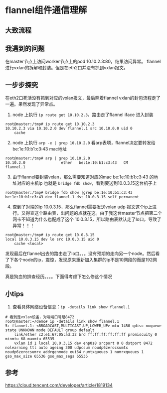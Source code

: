 # flannel组件通信理解
## 大致流程

## 我遇到的问题
在master节点上访问worker节点上的pod 10.10.2.3:80，结果访问异常。
flannel进行vxlan的拆解和封装。但是在eth2口并没有抓到vxlan报文。

## 一步步探究
在eth2口死活没有抓到对应的vxlan报文，最后照着flannel vxlan的封包流程走了一遍。果然发现了异常点。
1. node 上执行 `ip route get 10.10.2.3`，路由走了flannel iface 进入封装
```shell
root@master:/tmp# ip route get 10.10.2.3
10.10.2.3 via 10.10.2.0 dev flannel.1 src 10.10.0.0 uid 0
    cache
```
2. node 上执行 `arp -e | grep 10.10.2.0` 看arp表项，flannel决定要转发给be:1e:10:b1:c3:43 mac地址
```shell
root@master:/tmp# arp | grep 10.10.2.0
10.10.2.0                ether   be:1e:10:b1:c3:43   CM                    flannel.1
```
3. 由于flannel要封装vxlan，那么需要知道对应的mac be:1e:10:b1:c3:43 的地址对应的主机ip 也就是 `bridge fdb show`，看到要送到10.0.3.15这台机子上
```shell
root@master:/tmp# bridge fdb show |grep be:1e:10:b1:c3:43
be:1e:10:b1:c3:43 dev flannel.1 dst 10.0.3.15 self permanent
```

4. 查到了对端的ip 10.0.3.15，那么flannel需要发送vxlan udp 报文这个ip上进行。又得查这个路由表，出问题的点就在这。由于我这台master节点把第二个网卡不知道为什么也配成了这个 10.0.3.15，所以路由表默认走了lo口，导致了异常！！！
```shell
root@master:/tmp# ip route get 10.0.3.15
local 10.0.3.15 dev lo src 10.0.3.15 uid 0
    cache <local>
```

发现最后在flannel出去的路由走了lo口。。。没有预期的走向另一个node。然后看了下各个node的ip，震惊，发现原来重新加入集群的ip不是10网段的而是192网段。 

真是狗血的排查经历。。。。下面得考虑下怎么修这个情况

## 小tips
1. 查看具体网络设备信息：`ip -details link show flannel.1`
```shell
# 看到是vxlan设备，对端端口号是8472
root@master:~/demo# ip -details link show flannel.1
5: flannel.1: <BROADCAST,MULTICAST,UP,LOWER_UP> mtu 1450 qdisc noqueue state UNKNOWN mode DEFAULT group default
    link/ether c2:e1:67:05:ad:32 brd ff:ff:ff:ff:ff:ff promiscuity 0 minmtu 68 maxmtu 65535
    vxlan id 1 local 10.0.3.15 dev enp0s8 srcport 0 0 dstport 8472 nolearning ttl auto ageing 300 udpcsum noudp6zerocsumtx noudp6zerocsumrx addrgenmode eui64 numtxqueues 1 numrxqueues 1 gso_max_size 65536 gso_max_segs 65535
```



## 参考
https://cloud.tencent.com/developer/article/1819134   


